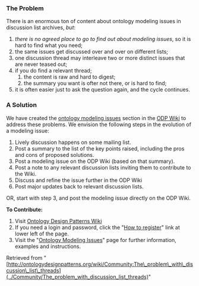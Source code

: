 ###  The Problem


There is an enormous ton of content about ontology modeling issues in discussion list archives, _but_: 



1. _there is no agreed place to go to find out about modeling issues_, so it is hard to find what you need;
2. the same issues get discussed over and over on different lists;
3. one discussion thread may interleave two or more distinct issues that are never teased out;
4. if you do find a relevant thread;
	1. the content is raw and hard to digest;
	2. the summary you want is ofter not there, or is hard to find;
5. it is often easier just to ask the question again, and the cycle continues.


###  A Solution


We have created the [ontology modeling issues](../Community/Main "http://ontologydesignpatterns.org/wiki/Community:Main") section in the [ODP Wiki](http://ontologydesignpatterns.org/wiki "http://ontologydesignpatterns.org/wiki") to address these problems. We envision the following steps in the evolution of a modeling issue: 



1. Lively discussion happens on some mailing list.
2. Post a summary to the list of the key points raised, including the pros and cons of proposed solutions.
3. Post a modeling issue on the ODP Wiki (based on that summary).
4. Post a note to any relevant discussion lists inviting them to contribute to the Wiki.
5. Discuss and refine the issue further in the ODP Wiki
6. Post major updates back to relevant discussion lists.


OR, start with step 3, and post the modeling issue directly on the ODP Wiki. 


__To Contribute:__



1. Visit [Ontology Design Patterns Wiki](http://ontologydesignpatterns.org/ "http://ontologydesignpatterns.org/")
2. If you need a login and password, click the "[How to register](../Odp/Register "http://ontologydesignpatterns.org/wiki/Odp:Register")" link at lower left of the page.
3. Visit the "[Ontology Modeling Issues](../Community/Main "http://ontologydesignpatterns.org/wiki/Community:Main")" page for further information, examples and instructions.




Retrieved from "[http://ontologydesignpatterns.org/wiki/Community:The\_problem\_with\_discussion\_list\_threads](../Community/The_problem_with_discussion_list_threads)"